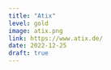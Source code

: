 ```yaml
---
title: "Atix"
level: gold
image: atix.png
link: https://www.atix.de/
date: 2022-12-25
draft: true
---
```

